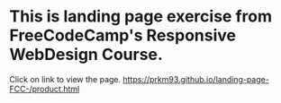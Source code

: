 # This is landing page exercise from FreeCodeCamp's Responsive WebDesign Course.
Click on link to view  the page. 
https://prkm93.github.io/landing-page-FCC-/product.html
 
